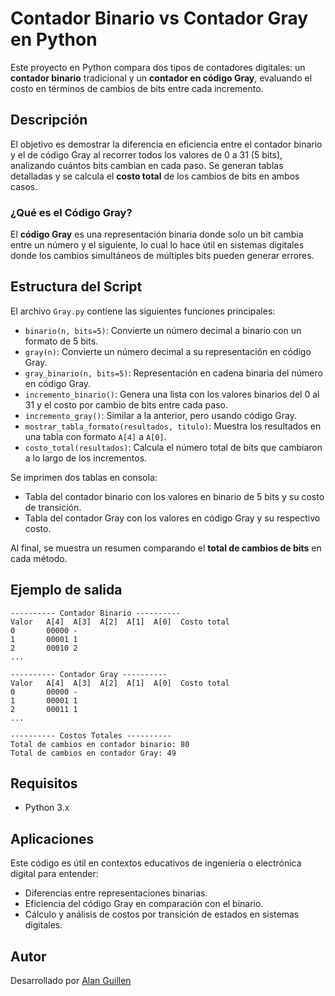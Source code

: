 # Contador Binario vs Contador Gray en Python

Este proyecto en Python compara dos tipos de contadores digitales: un **contador binario** tradicional y un **contador en código Gray**, evaluando el costo en términos de cambios de bits entre cada incremento.

## Descripción

El objetivo es demostrar la diferencia en eficiencia entre el contador binario y el de código Gray al recorrer todos los valores de 0 a 31 (5 bits), analizando cuántos bits cambian en cada paso. Se generan tablas detalladas y se calcula el **costo total** de los cambios de bits en ambos casos.

### ¿Qué es el Código Gray?

El **código Gray** es una representación binaria donde solo un bit cambia entre un número y el siguiente, lo cual lo hace útil en sistemas digitales donde los cambios simultáneos de múltiples bits pueden generar errores.

## Estructura del Script

El archivo `Gray.py` contiene las siguientes funciones principales:

- `binario(n, bits=5)`: Convierte un número decimal a binario con un formato de 5 bits.
- `gray(n)`: Convierte un número decimal a su representación en código Gray.
- `gray_binario(n, bits=5)`: Representación en cadena binaria del número en código Gray.
- `incremento_binario()`: Genera una lista con los valores binarios del 0 al 31 y el costo por cambio de bits entre cada paso.
- `incremento_gray()`: Similar a la anterior, pero usando código Gray.
- `mostrar_tabla_formato(resultados, titulo)`: Muestra los resultados en una tabla con formato `A[4]` a `A[0]`.
- `costo_total(resultados)`: Calcula el número total de bits que cambiaron a lo largo de los incrementos.



Se imprimen dos tablas en consola:

- Tabla del contador binario con los valores en binario de 5 bits y su costo de transición.
- Tabla del contador Gray con los valores en código Gray y su respectivo costo.

Al final, se muestra un resumen comparando el **total de cambios de bits** en cada método.

## Ejemplo de salida

```
---------- Contador Binario ----------
Valor   A[4]  A[3]  A[2]  A[1]  A[0]  Costo total
0       00000 -
1       00001 1
2       00010 2
...

---------- Contador Gray ----------
Valor   A[4]  A[3]  A[2]  A[1]  A[0]  Costo total
0       00000 -
1       00001 1
2       00011 1
...

---------- Costos Totales ----------
Total de cambios en contador binario: 80
Total de cambios en contador Gray: 49
```

## Requisitos

- Python 3.x

## Aplicaciones

Este código es útil en contextos educativos de ingeniería o electrónica digital para entender:

- Diferencias entre representaciones binarias.
- Eficiencia del código Gray en comparación con el binario.
- Cálculo y análisis de costos por transición de estados en sistemas digitales.

## Autor

Desarrollado por [Alan Guillen](https://github.com/MickGuillen)
